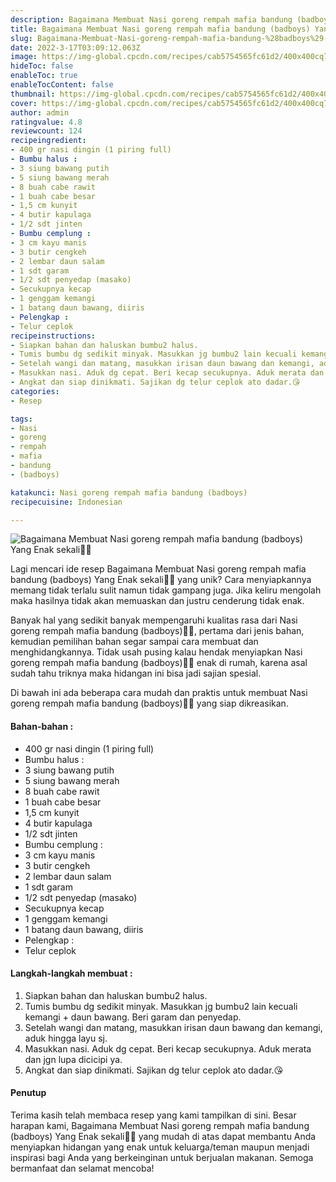 ```yaml
---
description: Bagaimana Membuat Nasi goreng rempah mafia bandung (badboys) Yang Enak sekali"
title: Bagaimana Membuat Nasi goreng rempah mafia bandung (badboys) Yang Enak sekali
slug: Bagaimana-Membuat-Nasi-goreng-rempah-mafia-bandung-%28badboys%29-Yang-Enak-sekali
date: 2022-3-17T03:09:12.063Z
image: https://img-global.cpcdn.com/recipes/cab5754565fc61d2/400x400cq70/photo.jpg
hideToc: false
enableToc: true
enableTocContent: false
thumbnail: https://img-global.cpcdn.com/recipes/cab5754565fc61d2/400x400cq70/photo.jpg
cover: https://img-global.cpcdn.com/recipes/cab5754565fc61d2/400x400cq70/photo.jpg
author: admin
ratingvalue: 4.8
reviewcount: 124
recipeingredient:
- 400 gr nasi dingin (1 piring full)
- Bumbu halus :
- 3 siung bawang putih
- 5 siung bawang merah
- 8 buah cabe rawit
- 1 buah cabe besar
- 1,5 cm kunyit
- 4 butir kapulaga
- 1/2 sdt jinten
- Bumbu cemplung :
- 3 cm kayu manis
- 3 butir cengkeh
- 2 lembar daun salam
- 1 sdt garam
- 1/2 sdt penyedap (masako)
- Secukupnya kecap
- 1 genggam kemangi
- 1 batang daun bawang, diiris
- Pelengkap :
- Telur ceplok
recipeinstructions:
- Siapkan bahan dan haluskan bumbu2 halus.
- Tumis bumbu dg sedikit minyak. Masukkan jg bumbu2 lain kecuali kemangi + daun bawang. Beri garam dan penyedap.
- Setelah wangi dan matang, masukkan irisan daun bawang dan kemangi, aduk hingga layu sj.
- Masukkan nasi. Aduk dg cepat. Beri kecap secukupnya. Aduk merata dan jgn lupa dicicipi ya.
- Angkat dan siap dinikmati. Sajikan dg telur ceplok ato dadar.😘
categories:
- Resep

tags:
- Nasi
- goreng
- rempah
- mafia
- bandung
- (badboys)

katakunci: Nasi goreng rempah mafia bandung (badboys)
recipecuisine: Indonesian

---
```


![Bagaimana Membuat Nasi goreng rempah mafia bandung (badboys) Yang Enak sekali👩‍🍳](https://img-global.cpcdn.com/recipes/cab5754565fc61d2/400x400cq70/photo.jpg)

Lagi mencari ide resep Bagaimana Membuat Nasi goreng rempah mafia bandung (badboys) Yang Enak sekali👩‍🍳 yang unik? Cara menyiapkannya memang tidak terlalu sulit namun tidak gampang juga. Jika keliru mengolah maka hasilnya tidak akan memuaskan dan justru cenderung tidak enak.

Banyak hal yang sedikit banyak mempengaruhi kualitas rasa dari Nasi goreng rempah mafia bandung (badboys)👩‍🍳, pertama dari jenis bahan, kemudian pemilihan bahan segar sampai cara membuat dan menghidangkannya. Tidak usah pusing kalau hendak menyiapkan Nasi goreng rempah mafia bandung (badboys)👩‍🍳 enak di rumah, karena asal sudah tahu triknya maka hidangan ini bisa jadi sajian spesial.

Di bawah ini ada beberapa cara mudah dan praktis untuk membuat Nasi goreng rempah mafia bandung (badboys)👩‍🍳 yang siap dikreasikan.

<!--inarticleads1-->

#### Bahan-bahan :

- 400 gr nasi dingin (1 piring full)
- Bumbu halus :
- 3 siung bawang putih
- 5 siung bawang merah
- 8 buah cabe rawit
- 1 buah cabe besar
- 1,5 cm kunyit
- 4 butir kapulaga
- 1/2 sdt jinten
- Bumbu cemplung :
- 3 cm kayu manis
- 3 butir cengkeh
- 2 lembar daun salam
- 1 sdt garam
- 1/2 sdt penyedap (masako)
- Secukupnya kecap
- 1 genggam kemangi
- 1 batang daun bawang, diiris
- Pelengkap :
- Telur ceplok

<!--inarticleads2-->

#### Langkah-langkah membuat :

1. Siapkan bahan dan haluskan bumbu2 halus.
1. Tumis bumbu dg sedikit minyak. Masukkan jg bumbu2 lain kecuali kemangi + daun bawang. Beri garam dan penyedap.
1. Setelah wangi dan matang, masukkan irisan daun bawang dan kemangi, aduk hingga layu sj.
1. Masukkan nasi. Aduk dg cepat. Beri kecap secukupnya. Aduk merata dan jgn lupa dicicipi ya.
1. Angkat dan siap dinikmati. Sajikan dg telur ceplok ato dadar.😘

#### Penutup

Terima kasih telah membaca resep yang kami tampilkan di sini. Besar harapan kami, Bagaimana Membuat Nasi goreng rempah mafia bandung (badboys) Yang Enak sekali👩‍🍳 yang mudah di atas dapat membantu Anda menyiapkan hidangan yang enak untuk keluarga/teman maupun menjadi inspirasi bagi Anda yang berkeinginan untuk berjualan makanan. Semoga bermanfaat dan selamat mencoba!